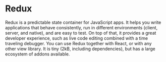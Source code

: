 # Redux
Redux is a predictable state container for JavaScript apps.  It helps you write applications that behave consistently, run in different environments (client, server, and native), and are easy to test. On top of that, it provides a great developer experience, such as live code editing combined with a time traveling debugger.  You can use Redux together with React, or with any other view library. It is tiny (2kB, including dependencies), but has a large ecosystem of addons available.
